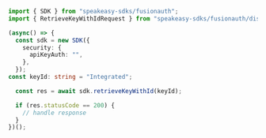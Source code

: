 <!-- Start SDK Example Usage -->


```typescript
import { SDK } from "speakeasy-sdks/fusionauth";
import { RetrieveKeyWithIdRequest } from "speakeasy-sdks/fusionauth/dist/sdk/models/operations";

(async() => {
  const sdk = new SDK({
    security: {
      apiKeyAuth: "",
    },
  });
const keyId: string = "Integrated";

  const res = await sdk.retrieveKeyWithId(keyId);

  if (res.statusCode == 200) {
    // handle response
  }
})();
```
<!-- End SDK Example Usage -->
